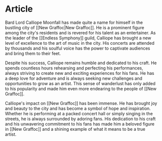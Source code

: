
# Article
Bard Lord Calliope Moonfall has made quite a name for himself in the bustling city of [[New Graffoc|New Graffoc]]. He is a prominent figure among the city's residents and is revered for his talent as an entertainer. As the leader of the [[Endless Symphony]] guild, Calliope has brought a new level of excellence to the art of music in the city. His concerts are attended by thousands and his soulful voice has the power to captivate audiences and bring them to their feet.

Despite his success, Calliope remains humble and dedicated to his craft. He spends countless hours rehearsing and perfecting his performances, always striving to create new and exciting experiences for his fans. He has a deep love for adventure and is always seeking new challenges and opportunities to grow as an artist. This sense of wanderlust has only added to his popularity and made him even more endearing to the people of [[New Graffoc]].

Calliope's impact on [[New Graffoc]] has been immense. He has brought joy and beauty to the city and has become a symbol of hope and inspiration. Whether he is performing at a packed concert hall or simply singing in the streets, he is always surrounded by adoring fans. His dedication to his craft and his unwavering commitment to his fans has made him a beloved figure in [[New Graffoc]] and a shining example of what it means to be a true artist.